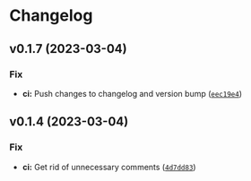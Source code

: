 # Changelog

<!--next-version-placeholder-->

## v0.1.7 (2023-03-04)
### Fix
* **ci:** Push changes to changelog and version bump ([`eec19e4`](https://github.com/AumitLeon/chatgpt-cli/commit/eec19e41ed2ad7f76cedc969acd3c3941306e2b0))

## v0.1.4 (2023-03-04)
### Fix
* **ci:** Get rid of unnecessary comments ([`4d7dd83`](https://github.com/AumitLeon/chatgpt-cli/commit/4d7dd8368c4d18a0bd2060a1cd1a35b181d2d71e))
